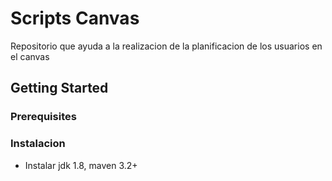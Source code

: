 # Scripts Canvas

Repositorio que ayuda a la realizacion de la planificacion de los usuarios en el canvas

## Getting Started

### Prerequisites

### Instalacion
 - Instalar jdk 1.8, maven 3.2+
